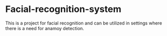 # Facial-recognition-system
This is a project for facial recognition and can be utilized in settings where there is a need for anamoy detection. 
